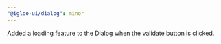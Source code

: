 ```yaml
---
"@igloo-ui/dialog": minor
---
```


Added a loading feature to the Dialog when the validate button is clicked.
